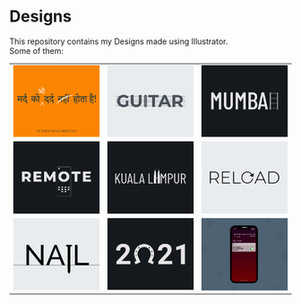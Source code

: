 # Designs
This repository contains my Designs made using Illustrator.<br>
Some of them:<br>
<table>
<tr><td><img src="./2020-11/png/19.11.2020.png"></td><td><img src="./2020-12/png/02.12.2020.png"></td><td><img src="./2020-12/png/27.12.2020.png"></td></tr>
<tr><td><img src="./2020-12/png/08.12.2020.png"></td><td><img src="./2020-12/png/29.12.2020.png"></td><td><img src="./2020-11/png/25.11.2020.png"></td></tr>
<tr><td><img src="./2020-11/png/24.11.2020.png"></td><td><img src="./2021-01/png/01.01.2021.png"></td><td><img src="./2020-11/png/19.11.2020 - 2.png"></td></tr>
</table>

